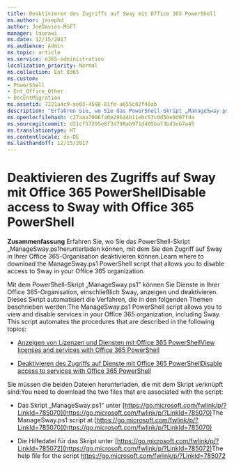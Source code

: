 ```yaml
---
title: Deaktivieren des Zugriffs auf Sway mit Office 365 PowerShell
ms.author: josephd
author: JoeDavies-MSFT
manager: laurawi
ms.date: 12/15/2017
ms.audience: Admin
ms.topic: article
ms.service: o365-administration
localization_priority: Normal
ms.collection: Ent_O365
ms.custom:
- PowerShell
- Ent_Office_Other
- DecEntMigration
ms.assetid: 7221a4c9-ae03-4598-81fe-a655c02f40ab
description: "Erfahren Sie, wo Sie das PowerShell-Skript „ManageSway.ps1herunterladen können, mit dem Sie den Zugriff auf Sway in Ihrer Office 365-Organisation deaktivieren können."
ms.openlocfilehash: c27aaa7006fa0e29644b11ebc53c0d50e0d97fda
ms.sourcegitcommit: d31cf57295e8f3d798ab971d405baf3bd3eb7a45
ms.translationtype: HT
ms.contentlocale: de-DE
ms.lasthandoff: 12/15/2017
---
```

# <a name="disable-access-to-sway-with-office-365-powershell"></a><span data-ttu-id="59891-103">Deaktivieren des Zugriffs auf Sway mit Office 365 PowerShell</span><span class="sxs-lookup"><span data-stu-id="59891-103">Disable access to Sway with Office 365 PowerShell</span></span>

<span data-ttu-id="59891-104">**Zusammenfassung** Erfahren Sie, wo Sie das PowerShell-Skript „ManageSway.ps1herunterladen können, mit dem Sie den Zugriff auf Sway in Ihrer Office 365-Organisation deaktivieren können.</span><span class="sxs-lookup"><span data-stu-id="59891-104">Learn where to download the ManageSway.ps1 PowerShell script that allows you to disable access to Sway in your Office 365 organization.</span></span>
  
<span data-ttu-id="59891-p101">Mit dem PowerShell-Skript „ManageSway.ps1" können Sie Dienste in Ihrer Office 365-Organisation, einschließlich Sway, anzeigen und deaktivieren. Dieses Skript automatisiert die Verfahren, die in den folgenden Themen beschrieben werden:</span><span class="sxs-lookup"><span data-stu-id="59891-p101">The ManageSway.ps1 PowerShell script allows you to view and disable services in your Office 365 organization, including Sway. This script automates the procedures that are described in the following topics:</span></span>
  
- [<span data-ttu-id="59891-107">Anzeigen von Lizenzen und Diensten mit Office 365 PowerShell</span><span class="sxs-lookup"><span data-stu-id="59891-107">View licenses and services with Office 365 PowerShell</span></span>](view-licenses-and-services-with-office-365-powershell.md)
    
- [<span data-ttu-id="59891-108">Deaktivieren des Zugriffs auf Dienste mit Office 365 PowerShell</span><span class="sxs-lookup"><span data-stu-id="59891-108">Disable access to services with Office 365 PowerShell</span></span>](disable-access-to-services-with-office-365-powershell.md)
    
<span data-ttu-id="59891-109">Sie müssen die beiden Dateien herunterladen, die mit dem Skript verknüpft sind:</span><span class="sxs-lookup"><span data-stu-id="59891-109">You need to download the two files that are associated with the script:</span></span>
  
- <span data-ttu-id="59891-110">Das Skript „ManageSway.ps1“ unter [https://go.microsoft.com/fwlink/p/?LinkId=785070](https://go.microsoft.com/fwlink/p/?LinkId=785070)</span><span class="sxs-lookup"><span data-stu-id="59891-110">The ManageSway.ps1 script at [https://go.microsoft.com/fwlink/p/?LinkId=785070](https://go.microsoft.com/fwlink/p/?LinkId=785070)</span></span>
    
- <span data-ttu-id="59891-111">Die Hilfedatei für das Skript unter [https://go.microsoft.com/fwlink/p/?LinkId=785072](https://go.microsoft.com/fwlink/p/?LinkId=785072)</span><span class="sxs-lookup"><span data-stu-id="59891-111">The help file for the script https://go.microsoft.com/fwlink/p/?LinkId=785072</span></span>
    

